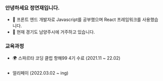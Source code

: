 ### 안녕하세요 정연재입니다.

- 🌱 프론트 엔드 개발자로 Javascript를 공부했으며 React 프레임워크를 사용했습니다.
- 🚅 현재 경기도 남양주시에 거주하고 있습니다.

### 교육과정

- 🌍 스파르타 코딩 클럽 항해99 4기 수료 (2021.11 ~ 22.02)

### 

- 얼리페이 (2022.03.02 ~ ing)
